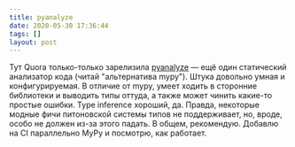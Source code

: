 ```yaml
---
title: pyanalyze
date: 2020-05-30 17:36:44
tags: []
layout: post
---
```


Тут Quora только-только зарелизила [pyanalyze](https://github.com/quora/pyanalyze) — ещё один статический анализатор кода (читай "альтернатива mypy"). Штука довольно умная и конфигурируемая. В отличие от mypy, умеет ходить в сторонние библиотеки и выводить типы оттуда, а также может чинить какие-то простые ошибки. Type inference хороший, да. Правда, некоторые модные фичи питоновской системы типов не поддерживает, но, вроде, особо не должен из-за этого падать. В общем, рекомендую. Добавлю на CI параллельно MyPy и посмотрю, как работает.
